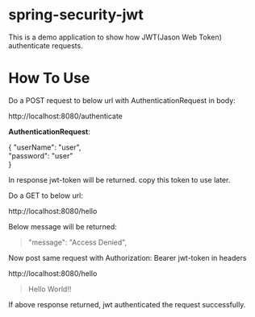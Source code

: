 # spring-security-jwt

This is a demo application to show how JWT(Jason Web Token) authenticate requests.

# How To Use
Do a POST request to below url with AuthenticationRequest in body:

http://localhost:8080/authenticate

**AuthenticationRequest**:

{
   "userName": "user",	
   "password": "user"	
}

In response jwt-token will be returned. copy this token to use later.

Do a GET to below url:

http://localhost:8080/hello

Below message will be returned:
 >"message": "Access Denied",
  
Now post same request with Authorization: Bearer jwt-token in headers

http://localhost:8080/hello
>Hello World!! 

If above response returned, jwt authenticated the request successfully.
